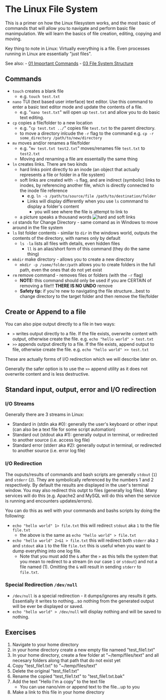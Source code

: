 # The Linux File System

This is a primer on how the Linux filesystem works, and the most basic of commands that will allow you to navigate and perform basic file manimpulation.  We will learn the basics of file creation, editing, copying and moving.

Key thing to note in Linux: Virtually everything is a file.  Even processes running in Linux are essentially "just files".

See also:
    - [01 Important Commands](../01_importatnt_commands)
    - [03 File System Structure](../03_file_system_structure)

## Commands
- ```touch``` creates a blank file 
    - e.g. ```touch test.txt```
- ```nano``` TUI (text based user interface) text editor.  Use this command to enter a basic text editor mode and update the contents of a file. 
    - e.g. "```nano test.txt```" will open up ```test.txt``` and allow you to do basic text editing.
- ```cp``` copies a file/folder to a new location 
    - e.g. "```cp test.txt ../```" copies file ```test.txt``` to the parent directory.
    - to move a directory inlcude the ```-r``` flag to the command e.g. ```cp -r some_directory /path/to/new/directory```
- ```mv``` moves and/or renames a file/folder
    - e.g. "```mv test.txt test2.txt```" moves/renames file ```test.txt``` to ```test2.txt```
    - Moving and renaming a file are essentailly the same thing
- ```ln``` creates links.  There are two kinds
    - hard links point directly to an inode (an object that actually represents a file or folder in a file system)
    - soft links are created with ```-s``` flag, and are indirect (symbolic) links to inodes, by referencing another file, which is directly connected to the inode file 
    reference
        - e.g. ```ln -s /path/to/source/file /path/to/destination/folder```
        - Links will display differently when you use ```ls``` comnmand to display a folder's content
            - you will see where the file is attempt to link to
    - a picture speaks a thousand words ![hard and soft links](https://i.stack.imgur.com/ka2ab.jpg)
- ```cd``` stands for Change Directory - same comand as in Windows to move around in the file system
- ```ls``` list folder contents - similar to ```dir``` in the windows world, outputs the contents of the directory, with names only by default
    - ```ls -la``` lists all files with details, even hidden files
        - ```ll``` is an alias/short form of this command (they do the same thing)
- ```mkdir``` make directory - allows you to create a new directory
    - ```mkdir -p /some/folder/path``` allows you to create folders in the full path, even the ones that do not yet exist
- ``rm`` remove command - removes files or folders (with the ```-r``` flag)
    - **NOTE:** this command should only be used if you are CERTAIN of removing a file!!! **THERE IS NO UNDO** remove
    - **Safety tip:** if you're new to navigating the file structure...best to change directory to the target folder and then remove the file/folder

## Create or Append to a file
You can also pipe output directly to a file in two ways:
- ```>``` writes output directly to a file.  If the file exists, overwrite content with output, otherwise create the file.  e.g. ```echo "hello world" > test.txt```
- ```>>``` appends output directly to a file.  If the file exists, append output to file, otherwise create the file.  e.g. ```echo "hello world" >> test.txt```

These are actually forms of I/O redirection which we will describe later on.

Generally the safer option is to use the ```>>``` append utility as it does not overwrite content and is less destructive.

## Standard input, output, error and I/O redirection

### I/O Streams
Generally there are 3 streams in Linux:
- Standard in (stdin aka #0): generally the user's keyboard or other input (can also be a text file for some script automation)
- Standard out (stdout aka #1): generally output in terminal, or redirected to another source (i.e. access log file)
- Standard error (stderr aka #2): generally output in terminal, or redirected to another source (i.e. error log file)

### I/O Redirection
The ouputs/results of commands and bash scripts are generally ```stdout``` (```1```) and ```stderr``` (```2```).  They are symbolically referenced by the numbers 1 and 2 respectively.  By default the results are displayed in the user's terminal window.  You may also redirect this outpt to files (generally log files).  Many services will do this (e.g. Apache2 and MySQL will do this when the service is running and encounters updates/errors).

You can do this as well with your commands and bashs scripts by doing the following:
- ```echo "hello world" 1> file.txt``` this will redirect ```stdout``` aka ```1``` to the file ```file.txt```
    - the above is the same as ```echo "hello world" > file.txt```
- ```echo "hello world" 2>&1 > file.txt``` this will redirect both ```stderr``` aka ```2``` and ```stdout``` aka ```1``` to the file ```file.txt```  this is useful when you want to dump everything into one log file.
    - Note that you must add the ```&``` after the ```>``` as this tells the system that you mean to redirect to a stream (in our case ```1``` or ```stdout```) and not a file named (1).  Omitting the ```&``` will result in sending ```stderr``` to ```file.txt```.

### Special Redirection ```/dev/null```

- ```/dev/null``` is a special redirection - it dumps/ignores any results it gets.  Essentially it writes to nothing...so nothing from the generated output will be ever be displayed or saved.
- ```echo "hello world" > /dev/null``` will display nothing and will be saved to nothing.

## Exercises
1. Navigate to your home directory
2. in your home directory create a new empty file nameed "test_file1.txt"
3. In your home directory, create a few folder at "~/temp/files/text" and all necesary folders along that path that do not exist yet
4. Copy "test_file1.txt" to "~/temp/files/text"
5. Delete the original "test_file1.txt"
6. Rename the copied "test_file1.txt" to "test_file1.txt.bak"
7. Add the text "Hello I'm a copy" to the text file
    - You can use nano/vim or append text to the file...up to you
8. Make a link to this file in your home directory